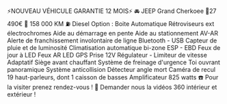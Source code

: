 ⚡️NOUVEAU VÉHICULE GARANTIE 12 MOIS⚡️
🚘 JEEP Grand Cherkoee
💸27 490€
🛞  158 000 KM
⛽️ Diesel
Option :
Boite Automatique 
Rétroviseurs ext électrochromes
Aide au démarrage en pente
Aide au stationnement AV-AR
Alerte de franchissement involontaire de ligne
Bluetooth - USB
Capteur de pluie et de luminosité
Climatisation automatique bi-zone
ESP - EBD
Feux de jour à LED
Feux AR LED
GPS
Prise 12V
Régulateur - Limiteur de vitesse Adaptatif
Siège avant chauffant 
Système de freinage d'urgence
Toi ouvrant panoramique 
Système anticollision
Détecteur angle mort
Caméra de recul
19 haut-parleurs, dont 1 caisson de basses Amplificateur 825 watts 
☎️ Pour la visiter prenez rendez-vous ! 
🎥 Demander nous la vidéos 360 intérieur et extérieur !